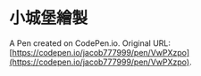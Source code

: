 # 小城堡繪製

A Pen created on CodePen.io. Original URL: [https://codepen.io/jacob777999/pen/VwPXzpo](https://codepen.io/jacob777999/pen/VwPXzpo).


